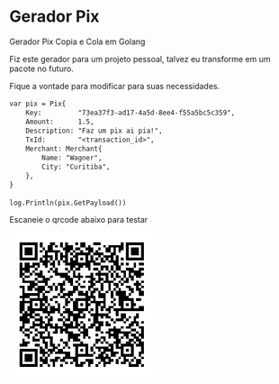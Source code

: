 # Gerador Pix
Gerador Pix Copia e Cola em Golang

Fiz este gerador para um projeto pessoal, talvez eu transforme em um pacote no futuro.

Fique a vontade para modificar para suas necessidades.


```golang
var pix = Pix{
	Key:         "73ea37f3-ad17-4a5d-8ee4-f55a5bc5c359",
	Amount:      1.5,
	Description: "Faz um pix ai pia!",
	TxId:        "<transaction_id>",
	Merchant: Merchant{
		Name: "Wagner", 
		City: "Curitiba",
	},
}

log.Println(pix.GetPayload())
```
Escaneie o qrcode abaixo para testar

![alt text](qrcode.png)